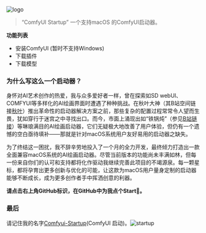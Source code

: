 
![logo](https://yexiyue.github.io/Comfyui-Startup/description.assets/logo.svg)

> “ComfyUI Startup” 一个支持macOS 的ComfyUI启动器。

**功能列表**

- 安装ComfyUI (暂时不支持Windows)
- 下载插件
- 下载模型

### 为什么写这么一个启动器？

身怀对AI艺术创作的热爱，我与众多爱好者一样，曾在探索如SD webUI、COMFYUI等多样化的AI绘画界面时遭遇了种种挑战。在秋叶大神（其B站空间链接[秋叶](https://space.bilibili.com/12566101?spm_id_from=333.788.0.0)）推出革命性的启动器解决方案之前，那些复杂的配置过程常常令人望而生畏，犹如穿行于迷宫之中寻找出口。而今，市面上涌现出如“铁锅炖”（参见[B站链接](https://www.bilibili.com/video/BV1mz4y1K7Jw/)）等琳琅满目的AI绘画启动器，它们无疑极大地改善了用户体验，但仍有一个遗憾的空白亟待填补——那就是针对macOS系统用户友好易用的启动器之缺失。

为了终结这一困扰，我不辞辛劳地投入了一个月的全力开发，最终倾力打造出一款全面兼容macOS系统的AI绘画启动器。尽管当前版本的功能尚未丰满如林，但每一份来自你们的认可和支持都将化作驱动我继续完善此项目的不竭源泉。每一颗星标，都将孕育出更多创新与优化的可能，让这款为macOS用户量身定制的启动器能够不断成长，成为更多创作者手中挥洒创意的利器。

**请点击右上角GitHub标识，在GitHub中为我点个Start🙏。**

### 最后

请记住我的名字[Comfyui-Startup](https://github.com/yexiyue/Comfyui-Startup)(ComfyUI 启动)。![startup](https://yexiyue.github.io/Comfyui-Startup/description.assets/startup.jpg)


